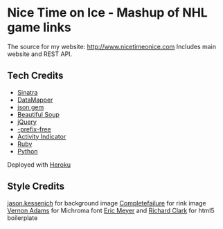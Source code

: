 Nice Time on Ice - Mashup of NHL game links
===========================================

The source for my website: http://www.nicetimeonice.com
Includes main website and REST API.

Tech Credits
------------

- [Sinatra](http://sinatrarb.com/)
- [DataMapper](http://datamapper.org/)
- [json gem](http://flori.github.com/json/)
- [Beautiful Soup](http://crummy.com/software/BeautifulSoup/)
- [jQuery](http://jquery.com/)
- [-prefix-free](http://leaverou.github.com/prefixfree/)
- [Activity Indicator](http://neteye.github.com/activity-indicator.html)
- [Ruby](http://www.ruby-lang.org/)
- [Python](http://www.python.org/)

Deployed with [Heroku](http://www.heroku.com/)

Style Credits
-------------
[jason.kessenich](www.aepoc.com) for background image
[Completefailure](https://en.wikipedia.org/wiki/User:Completefailure) for rink image
[Vernon Adams](https://plus.google.com/107807505287232434305/about) for Michroma font
[Eric Meyer](http://meyerweb.com/eric/tools/css/reset/) and [Richard Clark](http://html5doctor.com/html-5-reset-stylesheet/) for html5 boilerplate